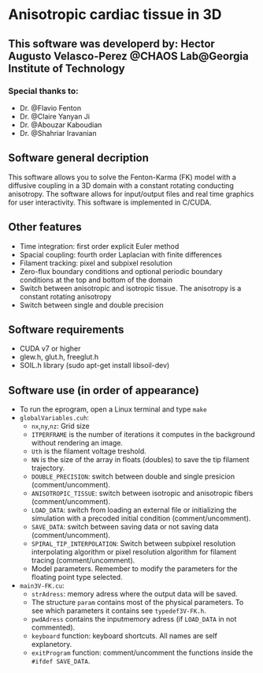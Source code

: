 # Anisotropic cardiac tissue in 3D

## This software was developerd by: **Hector Augusto Velasco-Perez** @CHAOS Lab@Georgia Institute of Technology

### Special thanks to:
- Dr. @Flavio Fenton
- Dr. @Claire Yanyan Ji
- Dr. @Abouzar Kaboudian
- Dr. @Shahriar Iravanian

## Software general decription
This software allows you to solve the Fenton-Karma (FK) model with a diffusive coupling in a 3D domain with a constant rotating conducting anisotropy. The software allows for input/output files and real time graphics for user interactivity. This software is implemented in C/CUDA.

## Other features
- Time integration: first order explicit Euler method
- Spacial coupling: fourth order Laplacian with finite differences
- Filament tracking: pixel and subpixel resolution
- Zero-flux boundary conditions and optional periodic boundary conditions at the top and bottom of the domain
- Switch between anisotropic and isotropic tissue. The anisotropy is a constant rotating anisotropy
- Switch between single and double precision

## Software requirements
- CUDA v7 or higher
- glew.h, glut.h, freeglut.h
- SOIL.h library (sudo apt-get install libsoil-dev)

## Software use (in order of appearance)
- To run the eprogram, open a Linux terminal and type `make`
- `globalVariables.cuh`:
     - `nx`,`ny`,`nz`: Grid size
     - `ITPERFRAME` is the number of iterations it computes in the background without rendering an image.
     - `Uth` is the filament voltage treshold.
     - `NN` is the size of the array in floats (doubles) to save the tip filament trajectory.
     - `DOUBLE_PRECISION`: switch between double and single presicion (comment/uncomment).
     - `ANISOTROPIC_TISSUE`: switch between isotropic and anisotropic fibers (comment/uncomment).
     - `LOAD_DATA`: switch from loading an external file or initializing the simulation with a precoded initial condition (comment/uncomment).
     - `SAVE_DATA`: switch between saving data or not saving data (comment/uncomment).
     - `SPIRAL_TIP_INTERPOLATION`: Switch between subpixel resolution interpolating algorithm or pixel resolution algorithm for filament tracing (comment/uncomment).
     - Model parameters. Remember to modify the parameters for the floating point type selected.
- `main3V-FK.cu`: 
     - `strAdress`: memory adress where the output data will be saved.
     - The structure `param` contains most of the physical parameters. To see which parameters it contains see `typedef3V-FK.h`.
     - `pwdAdress` contains the inputmemory adress (if `LOAD_DATA` in not commented).
     - `keyboard` function: keyboard shortcuts. All names are self explanetory.
     - `exitProgram` function: comment/uncomment the functions inside the `#ifdef SAVE_DATA`.
